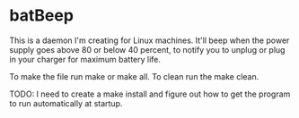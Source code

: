 batBeep
=======

This is a daemon I'm creating for Linux machines.  It'll beep when the power supply goes above 80 or below 40 percent, to notify you to unplug or plug in your charger for maximum battery life.


To make the file run make or make all.
To clean run the make clean.

TODO: I need to create a make install and figure out how to get the program to run automatically at startup.  
